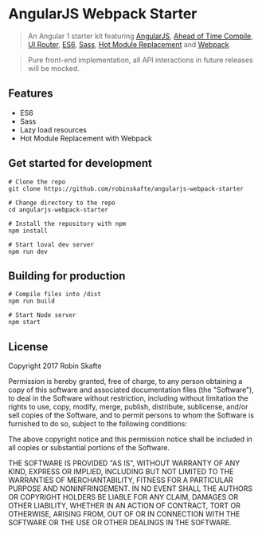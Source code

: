 # AngularJS Webpack Starter

> An Angular 1 starter kit featuring [AngularJS](https://angular.io/), [Ahead of Time Compile](https://angular.io/guide/aot-compiler), [UI Router](https://ui-router.github.io/), [ES6](http://es6-features.org/#Constants), [Sass](http://sass-lang.com/), [Hot Module Replacement](https://webpack.github.io/docs/hot-module-replacement-with-webpack.html) and    [Webpack](http://webpack.github.io/)

> Pure front-end implementation, all API interactions in future releases will be mocked.

## Features

* ES6
* Sass
* Lazy load resources
* Hot Module Replacement with Webpack

## Get started for development

```
# Clone the repo
git clone https://github.com/robinskafte/angularjs-webpack-starter

# Change directory to the repo
cd angularjs-webpack-starter

# Install the repository with npm
npm install

# Start loval dev server
npm run dev
```

## Building for production
```
# Compile files into /dist
npm run build

# Start Node server
npm start
```

## License
Copyright 2017 Robin Skafte

Permission is hereby granted, free of charge, to any person obtaining a copy of this software and associated documentation files (the "Software"), to deal in the Software without restriction, including without limitation the rights to use, copy, modify, merge, publish, distribute, sublicense, and/or sell copies of the Software, and to permit persons to whom the Software is furnished to do so, subject to the following conditions:

The above copyright notice and this permission notice shall be included in all copies or substantial portions of the Software.

THE SOFTWARE IS PROVIDED "AS IS", WITHOUT WARRANTY OF ANY KIND, EXPRESS OR IMPLIED, INCLUDING BUT NOT LIMITED TO THE WARRANTIES OF MERCHANTABILITY, FITNESS FOR A PARTICULAR PURPOSE AND NONINFRINGEMENT. IN NO EVENT SHALL THE AUTHORS OR COPYRIGHT HOLDERS BE LIABLE FOR ANY CLAIM, DAMAGES OR OTHER LIABILITY, WHETHER IN AN ACTION OF CONTRACT, TORT OR OTHERWISE, ARISING FROM, OUT OF OR IN CONNECTION WITH THE SOFTWARE OR THE USE OR OTHER DEALINGS IN THE SOFTWARE.
